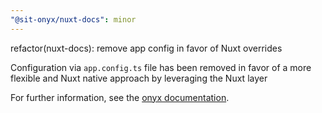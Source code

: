 ```yaml
---
"@sit-onyx/nuxt-docs": minor
---
```


refactor(nuxt-docs): remove app config in favor of Nuxt overrides

Configuration via `app.config.ts` file has been removed in favor of a more flexible and Nuxt native approach by leveraging the Nuxt layer

For further information, see the [onyx documentation](https://onyx.schwarz/development/packages/nuxt-docs.html#customization).
